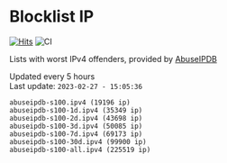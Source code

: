 # Blocklist IP

[![Hits](https://hits.seeyoufarm.com/api/count/incr/badge.svg?url=https%3A%2F%2Fgithub.com%2Fborestad%2Fblocklist-ip%2F&count_bg=%2379C83D&title_bg=%23555555&icon=&icon_color=%23E7E7E7&title=hits&edge_flat=false)](https://hits.seeyoufarm.com)  ![CI](https://img.shields.io/github/workflow/status/borestad/blocklist-ip/CI?style=flat-square)

Lists with worst IPv4 offenders, provided by [AbuseIPDB](https://www.abuseipdb.com/)

<!-- FOOTER-PLACEHOLDER -->
Updated every 5 hours<br>
Last update: `2023-02-27 - 15:05:36`
```
abuseipdb-s100.ipv4 (19196 ip)
abuseipdb-s100-1d.ipv4 (35349 ip)
abuseipdb-s100-2d.ipv4 (43698 ip)
abuseipdb-s100-3d.ipv4 (50085 ip)
abuseipdb-s100-7d.ipv4 (69173 ip)
abuseipdb-s100-30d.ipv4 (99900 ip)
abuseipdb-s100-all.ipv4 (225519 ip)
```
